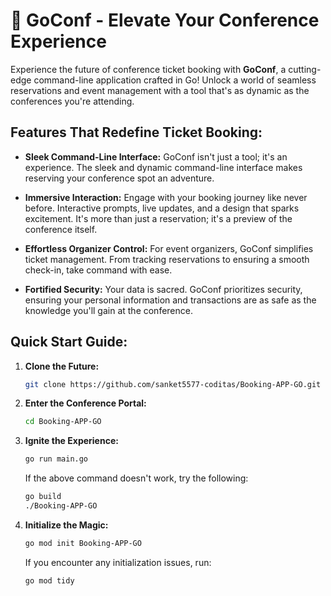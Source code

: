 # **🚀 GoConf - Elevate Your Conference Experience**

Experience the future of conference ticket booking with **GoConf**, a cutting-edge command-line application crafted in Go! Unlock a world of seamless reservations and event management with a tool that's as dynamic as the conferences you're attending.

## **Features That Redefine Ticket Booking:**

- **Sleek Command-Line Interface:** GoConf isn't just a tool; it's an experience. The sleek and dynamic command-line interface makes reserving your conference spot an adventure.

- **Immersive Interaction:** Engage with your booking journey like never before. Interactive prompts, live updates, and a design that sparks excitement. It's more than just a reservation; it's a preview of the conference itself.

- **Effortless Organizer Control:** For event organizers, GoConf simplifies ticket management. From tracking reservations to ensuring a smooth check-in, take command with ease.

- **Fortified Security:** Your data is sacred. GoConf prioritizes security, ensuring your personal information and transactions are as safe as the knowledge you'll gain at the conference.

## **Quick Start Guide:**

1. **Clone the Future:**
   ```bash
   git clone https://github.com/sanket5577-coditas/Booking-APP-GO.git
   ```

2. **Enter the Conference Portal:**
   ```bash
   cd Booking-APP-GO
   ```

3. **Ignite the Experience:**
   ```bash
   go run main.go
   ```

   If the above command doesn't work, try the following:

   ```bash
   go build
   ./Booking-APP-GO
   ```

4. **Initialize the Magic:**
   ```bash
   go mod init Booking-APP-GO
   ```

   If you encounter any initialization issues, run:
   ```bash
   go mod tidy
   ```
